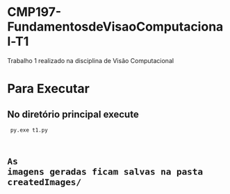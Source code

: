 # CMP197-FundamentosdeVisaoComputacional-T1
Trabalho 1 realizado na disciplina de Visão Computacional

# Para Executar
## No diretório principal execute
<code> py.exe t1.py <code>
# As imagens geradas ficam salvas na pasta createdImages/
